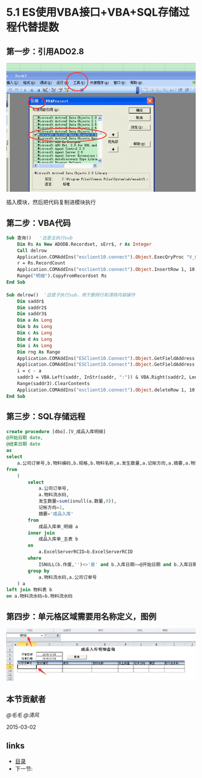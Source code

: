 # 5.1 ES使用VBA接口+VBA+SQL存储过程代替提数

## 第一步：引用ADO2.8
![](images/5.1.1.png?raw=true)
 
插入模块，然后把代码复制进模块执行


## 第二步：VBA代码
```vb
Sub 查询()   '这是主执行sub
	Dim Rs As New ADODB.Recordset, sErr$, r As Integer
	Call delrow
	Application.COMAddIns("esclient10.connect").Object.ExecQryProc "V_成品入库明细", Rs, sErr, Range("开始日期").Value, Range("结束日期").Value
	r = Rs.RecordCount
	Application.COMAddIns("esclient10.connect").Object.InsertRow 1, 10, r - 2
	Range("明细").CopyFromRecordset Rs
End Sub

Sub delrow()  '这是子执行sub，用于删除行和清除内容操作
	Dim saddr$
	Dim saddr2$
	Dim saddr3$
	Dim a As Long
	Dim b As Long
	Dim c As Long
	Dim d As Long
	Dim i As Long
	Dim rng As Range
	Application.COMAddIns("ESClient10.Connect").Object.GetFieldAddress "公司订单号", saddr, a, b, c, d
	Application.COMAddIns("ESClient10.Connect").Object.GetFieldAddress "物料流水码", saddr2
	i = c - a
	saddr3 = VBA.Left(saddr, InStr(saddr, ":")) & VBA.Right(saddr2, Len(saddr2) - InStr(saddr2, ":"))
	Range(saddr3).ClearContents
	Application.COMAddIns("esclient10.connect").Object.deleteRow 1, 10, i - 1
End Sub
```

## 第三步：SQL存储远程
```sql
create procedure [dbo].[V_成品入库明细]
@开始日期 date,
@结束日期 date
as
select
	a.公司订单号,b.物料编码,b.规格,b.物料名称,a.发生数量,a.记帐方向,a.摘要,a.物料流水码
from
	(
		select
			a.公司订单号,
			a.物料流水码,
			发生数量=sum(isnull(a.数量,0)),
			记帐方向=1,
			摘要='成品入库'
		from
			成品入库单_明细 a
		inner join
			成品入库单_主表 b
		on
			a.ExcelServerRCID=b.ExcelServerRCID
		where
			ISNULL(b.作废,'')<>'是' and b.入库日期>=@开始日期 and b.入库日期<=@结束日期
		group by
			a.物料流水码,a.公司订单号
	) a
left join 物料表 b
on a.物料流水码=b.物料流水码
```

## 第四步：单元格区域需要用名称定义，图例
![](images/5.1.2.png?raw=true)

## 本节贡献者
*@毛毛*
*@清风*

2015-03-02

## links
  * [目录](<preface.md>)
  * 下一节: [](<05.2.md>)
